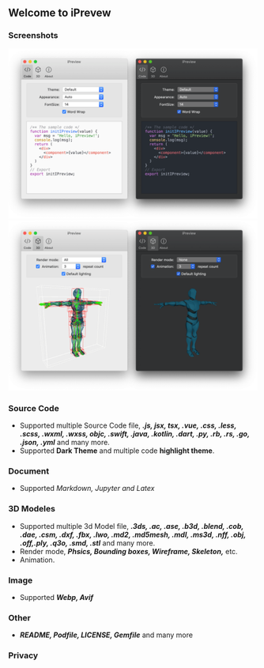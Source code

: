 ## Welcome to iPrevew


### Screenshots
![iPreview-source-code](https://raw.githubusercontent.com/FinderGG/FinderGG.github.io/master/code_setting.png)
![iPreview-sd-modeles](https://raw.githubusercontent.com/FinderGG/FinderGG.github.io/master/3d_setting.png)


### Source Code
- Supported multiple Source Code file, ***.js, jsx, tsx, .vue, .css, .less, .scss, .wxml, .wxss, objc, .swift, .java, .kotlin, .dart, .py, .rb, .rs, .go, .json, .yml*** and many more.
- Supported **Dark Theme** and multiple code **highlight theme**.

### Document
- Supported *Markdown, Jupyter and Latex*

### 3D Modeles
- Supported multiple 3d Model file, ***.3ds, .ac, .ase, .b3d, .blend, .cob, .dae, .csm, .dxf, .fbx, .lwo, .md2, .md5mesh, .mdl, .ms3d, .nff, .obj, .off,.ply, .q3o, .smd, .stl*** and many more.
- Render mode, ***Phsics, Bounding boxes, Wireframe, Skeleton,*** etc.
- Animation.

### Image
- Supported ***Webp, Avif***

### Other
- ***README, Podfile, LICENSE, Gemfile*** and many more

### Privacy
